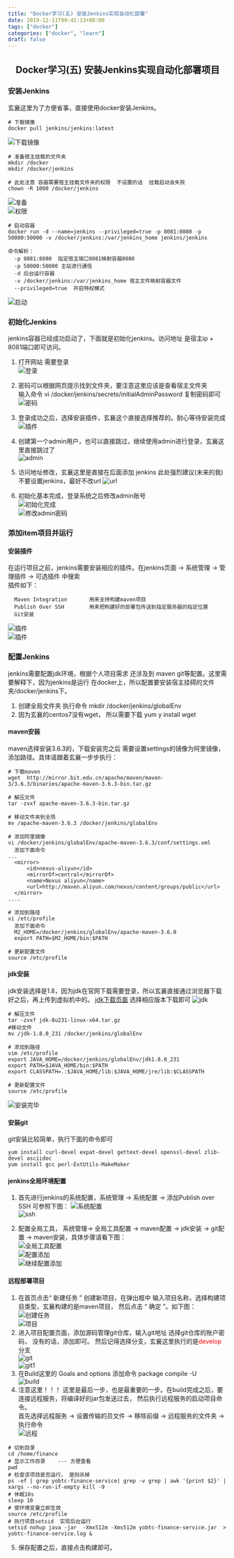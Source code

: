 ```yaml
---
title: "Docker学习(五) 安装Jenkins实现自动化部署" 
date: 2019-12-11T09:41:13+08:00
tags: ["docker"]
categories: ["docker", "learn"]
draft: false
---
```

## <center>Docker学习(五) 安装Jenkins实现自动化部署项目</center>
### 安装Jenkins
玄襄这里为了方便省事，直接使用docker安装Jenkins。

    # 下载镜像
    docker pull jenkins/jenkins:latest
![下载镜像](/blog/images/jenkins/jenkins1-1.png)

    # 准备宿主挂载的文件夹
    mkdir /docker
    mkdir /docker/jenkins

    # 此处注意 容器需要宿主挂载文件夹的权限  不设置的话  挂载启动会失败
    chown -R 1000 /docker/jenkins
  ![准备](/blog/images/jenkins/jenkins1-2.png)  
  ![权限](/blog/images/jenkins/jenkins1-2-1.png)

    # 启动容器
    docker run -d --name=jenkins --privileged=true -p 8081:8080 -p 50000:50000 -v /docker/jenkins:/var/jenkins_home jenkins/jenkins

    命令解析：
      -p 8081:8080  指定宿主端口8081映射容器8080
      -p 50000:50000 主站进行通信
      -d 后台运行容器
      -v /docker/jenkins:/var/jenkins_home 宿主文件映射容器文件
      --privileged=true  开启特权模式
  ![启动](/blog/images/jenkins/jenkins1-3.png)

### 初始化Jenkins
jenkins容器已经成功启动了，下面就是初始化jenkins。访问地址 是宿主ip + 8081端口即可访问。
1. 打开网站 需要登录  
![登录](/blog/images/jenkins/jenkins1-4.png)
2. 密码可以根据网页提示找到文件夹，要注意这里应该是查看宿主文件夹   
 输入命令  vi /docker/jenkins/secrets/initialAdminPassword   复制密码即可  
 ![密码](/blog/images/jenkins/jenkins1-5.png)

3. 登录成功之后，选择安装插件，玄襄这个直接选择推荐的。耐心等待安装完成  
![插件](/blog/images/jenkins/jenkins1-6.png)

4. 创建第一个admin用户，也可以直接跳过，继续使用admin进行登录，玄襄这里直接跳过了  
![admin](/blog/images/jenkins/jenkins1-7.png)

5. 访问地址修改，玄襄这里是直接在后面添加 jenkins  此处强烈建议(未来的我)  不要设置jenkins，最好不改url
![url](/blog/images/jenkins/jenkins1-8.png)

6. 初始化基本完成，登录系统之后修改admin账号  
![初始化完成](/blog/images/jenkins/jenkins1-9.png)  
![修改admin密码](/blog/images/jenkins/jenkins1-10.png)

### 添加item项目并运行
#### 安装插件
在运行项目之前，jenkins需要安装相应的插件。在jenkins页面 → 系统管理  →  管理插件 →  可选插件 中搜索  
插件如下：   
    
      Maven Integration       用来支持构建maven项目
      Publish Over SSH        用来把构建好的部署包传送到指定服务器的指定位置
      Git安装
   ![插件](/blog/images/jenkins/jenkins2-2.png)   
    ![插件](/blog/images/jenkins/jenkins2-3.png)  


### 配置Jenkins   
jenkins需要配置jdk环境，根据个人项目需求 还涉及到 maven git等配置。这里需要解释下，因为jenkins是运行
在docker上，所以配置要安装宿主挂碍的文件夹/docker/jenkins下。  

1. 创建全局文件夹  执行命令 mkdir /docker/jenkins/globalEnv   
2. 因为玄襄的centos7没有wget， 所以需要下载   yum y install wget  

#### maven安装
maven选择安装3.6.3的，下载安装完之后  需要设置settings的镜像为阿里镜像，添加路径。具体请跟着玄襄一步步执行：  

    # 下载maven
    wget  http://mirror.bit.edu.cn/apache/maven/maven-3/3.6.3/binaries/apache-maven-3.6.3-bin.tar.gz

    # 解压文件
    tar -zvxf apache-maven-3.6.3-bin.tar.gz

    # 移动文件夹到全局
    mv /apache-maven-3.6.3 /docker/jenkins/globalEnv

    # 添加阿里镜像
    vi /docker/jenkins/globalEnv/apache-maven-3.6.3/conf/settings.xml
      添加下面命令
    ...
      <mirror>  
          <id>nexus-aliyun</id>  
          <mirrorOf>central</mirrorOf>    
          <name>Nexus aliyun</name>  
          <url>http://maven.aliyun.com/nexus/content/groups/public</url>  
      </mirror>
    ....

    # 添加到路径
    vi /etc/profile 
      添加下面命令
      M2_HOME=/docker/jenkins/globalEnv/apache-maven-3.6.0   
      export PATH=$M2_HOME/bin:$PATH
    
    # 更新配置文件 
    source /etc/profile


#### jdk安装
jdk安装选择是1.8，因为jdk在官网下载需要登录，所以玄襄直接通过浏览器下载好之后，再上传到虚拟机中的。
[jdk下载页面](https://www.oracle.com/technetwork/java/javase/downloads/jdk8-downloads-2133151.html) 选择相应版本下载即可
![jdk](/blog/images/jenkins/jenkins2-4.png)  

    # 解压文件
    tar -zvxf jdk-8u231-linux-x64.tar.gz
    #移动文件
    mv /jdk-1.8.0_231 /docker/jenkins/globalEnv

    # 添加到路径
    vim /etc/profile 
    export JAVA_HOME=/docker/jenkins/globalEnv/jdk1.8.0_231
    export PATH=$JAVA_HOME/bin:$PATH
    export CLASSPATH=.:$JAVA_HOME/lib:$JAVA_HOME/jre/lib:$CLASSPATH

    # 更新配置文件 
    source /etc/profile
![安装完毕](/blog/images/jenkins/jenkins2-5.png)


#### 安装git
git安装比较简单，执行下面的命令即可

    yum install curl-devel expat-devel gettext-devel openssl-devel zlib-devel asciidoc
    yum install gcc perl-ExtUtils-MakeMaker


#### jenkins全局环境配置
1. 首先进行jenkins的系统配置，系统管理  → 系统配置  → 添加Publish over SSH 可参照下图：
![系统配置](/blog/images/jenkins/jenkins2-8.png)  
![ssh](/blog/images/jenkins/jenkins2-9.png)

2. 配置全局工具， 系统管理→ 全局工具配置 → maven配置   → jdk安装  → git配置  → maven安装，具体步骤请看下图：  
![全局工具配置](/blog/images/jenkins/jenkins2-6.png)  
![配置添加](/blog/images/jenkins/jenkins2-7.png)   
![继续配置添加](/blog/images/jenkins/jenkins2-7-1.png) 


#### 远程部署项目
1. 在首页点击“ 新建任务 ” 创建新项目，在弹出框中 输入项目名称，选择构建项目类型，玄襄构建的是maven项目，
然后点击 “ 确定 ”。如下图：  
![创建任务](/blog/images/jenkins/jenkins3-1.png)    
![项目](/blog/images/jenkins/jenkins3-2.png)  
2. 进入项目配置页面，添加源码管理git仓库，输入git地址  选择git仓库的账户密码， 没有的话，添加即可。
然后记得选择分支，玄襄这里执行的是<font color="red">develop</font>分支  
![git](/blog/images/jenkins/jenkins3-3.png)  
![git1](/blog/images/jenkins/jenkins3-3-1.png)  
3. 在Build这里的 Goals and options  添加命令   package compile -U  
![build](/blog/images/jenkins/jenkins3-4.png)
4. 注意这里！！！ 这里是最后一步，也是最重要的一步。在build完成之后，要连接远程服务，将编译好的jar包发送过去，
然后执行远程服务的启动项目命令。  
首先选择远程服务 →  设置传输的员文件  →  移除前缀  →  远程服务的文件夹  → 执行命令   
![远程](/blog/images/jenkins/jenkins3-5.png)  

```
# 切到目录
cd /home/finance
# 显示工作目录    --- 方便查看
pwd
# 检查该项目是否运行， 是则杀掉
ps -ef | grep yobtc-finance-service| grep -v grep | awk '{print $2}' | xargs --no-run-if-empty kill -9
# 休眠10s
sleep 10
# 使环境变量立即生效
source /etc/profile
# 执行项目setsid  实现后台运行
setsid nohup java -jar  -Xmx512m -Xms512m yobtc-finance-service.jar  > yobtc-finance-service.log &
```
5. 保存配置之后，直接点击构建即可。